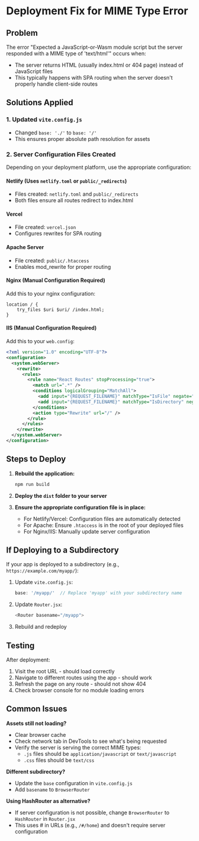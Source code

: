 # Deployment Fix for MIME Type Error

## Problem
The error "Expected a JavaScript-or-Wasm module script but the server responded with a MIME type of 'text/html'" occurs when:
- The server returns HTML (usually index.html or 404 page) instead of JavaScript files
- This typically happens with SPA routing when the server doesn't properly handle client-side routes

## Solutions Applied

### 1. Updated `vite.config.js`
- Changed `base: './'` to `base: '/'`
- This ensures proper absolute path resolution for assets

### 2. Server Configuration Files Created

Depending on your deployment platform, use the appropriate configuration:

#### **Netlify** (Uses `netlify.toml` or `public/_redirects`)
- Files created: `netlify.toml` and `public/_redirects`
- Both files ensure all routes redirect to index.html

#### **Vercel**
- File created: `vercel.json`
- Configures rewrites for SPA routing

#### **Apache Server**
- File created: `public/.htaccess`
- Enables mod_rewrite for proper routing

#### **Nginx** (Manual Configuration Required)
Add this to your nginx configuration:
```nginx
location / {
    try_files $uri $uri/ /index.html;
}
```

#### **IIS** (Manual Configuration Required)
Add this to your `web.config`:
```xml
<?xml version="1.0" encoding="UTF-8"?>
<configuration>
  <system.webServer>
    <rewrite>
      <rules>
        <rule name="React Routes" stopProcessing="true">
          <match url=".*" />
          <conditions logicalGrouping="MatchAll">
            <add input="{REQUEST_FILENAME}" matchType="IsFile" negate="true" />
            <add input="{REQUEST_FILENAME}" matchType="IsDirectory" negate="true" />
          </conditions>
          <action type="Rewrite" url="/" />
        </rule>
      </rules>
    </rewrite>
  </system.webServer>
</configuration>
```

## Steps to Deploy

1. **Rebuild the application:**
   ```bash
   npm run build
   ```

2. **Deploy the `dist` folder to your server**

3. **Ensure the appropriate configuration file is in place:**
   - For Netlify/Vercel: Configuration files are automatically detected
   - For Apache: Ensure `.htaccess` is in the root of your deployed files
   - For Nginx/IIS: Manually update server configuration

## If Deploying to a Subdirectory

If your app is deployed to a subdirectory (e.g., `https://example.com/myapp/`):

1. Update `vite.config.js`:
   ```javascript
   base: '/myapp/'  // Replace 'myapp' with your subdirectory name
   ```

2. Update `Router.jsx`:
   ```javascript
   <Router basename="/myapp">
   ```

3. Rebuild and redeploy

## Testing

After deployment:
1. Visit the root URL - should load correctly
2. Navigate to different routes using the app - should work
3. Refresh the page on any route - should not show 404
4. Check browser console for no module loading errors

## Common Issues

**Assets still not loading?**
- Clear browser cache
- Check network tab in DevTools to see what's being requested
- Verify the server is serving the correct MIME types:
  - `.js` files should be `application/javascript` or `text/javascript`
  - `.css` files should be `text/css`

**Different subdirectory?**
- Update the `base` configuration in `vite.config.js`
- Add `basename` to `BrowserRouter`

**Using HashRouter as alternative?**
- If server configuration is not possible, change `BrowserRouter` to `HashRouter` in `Router.jsx`
- This uses # in URLs (e.g., `/#/home`) and doesn't require server configuration
